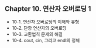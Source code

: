 ## Chapter 10. 연산자 오버로딩 1
* 10-1. 연산자 오버로딩의 이해와 유형
* 10-2. 단항 연산자의 오버로딩
* 10-3. 교환법칙 문제의 해결
* 10-4. cout, cin, 그리고 endl의 정체
